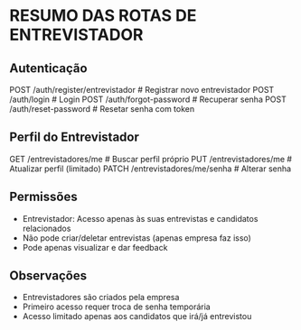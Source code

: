 
# RESUMO DAS ROTAS DE ENTREVISTADOR

## Autenticação
POST   /auth/register/entrevistador              # Registrar novo entrevistador
POST   /auth/login                               # Login
POST   /auth/forgot-password                     # Recuperar senha
POST   /auth/reset-password                      # Resetar senha com token

## Perfil do Entrevistador
GET    /entrevistadores/me                       # Buscar perfil próprio
PUT    /entrevistadores/me                       # Atualizar perfil (limitado)
PATCH  /entrevistadores/me/senha                 # Alterar senha


## Permissões
- Entrevistador: Acesso apenas às suas entrevistas e candidatos relacionados
- Não pode criar/deletar entrevistas (apenas empresa faz isso)
- Pode apenas visualizar e dar feedback

## Observações
- Entrevistadores são criados pela empresa
- Primeiro acesso requer troca de senha temporária
- Acesso limitado apenas aos candidatos que irá/já entrevistou
